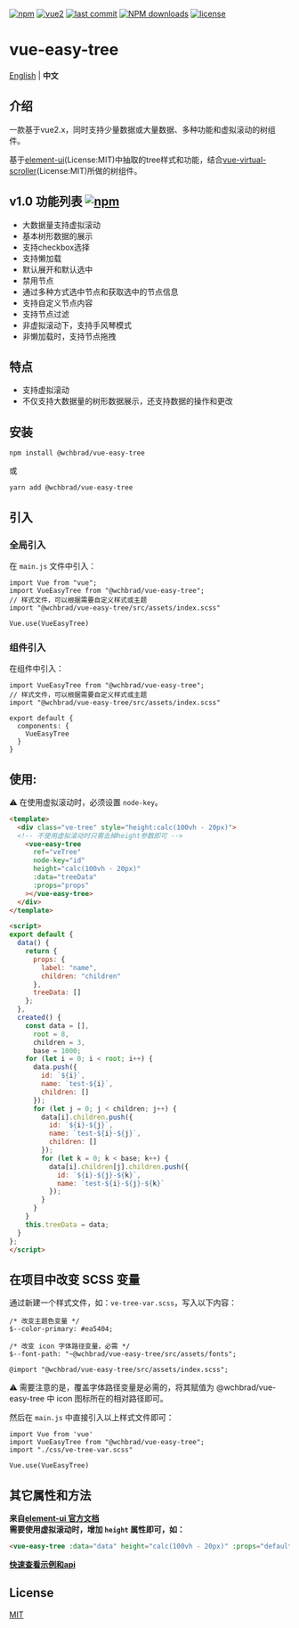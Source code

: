 [![npm](https://img.shields.io/npm/v/@wchbrad/vue-easy-tree.svg)](https://www.npmjs.com/package/@wchbrad/vue-easy-tree)
[![vue2](https://img.shields.io/badge/vue-2.6+-brightgreen.svg)](https://vuejs.org/)
[![last commit](https://img.shields.io/github/last-commit/wchbrad/vue-easy-tree.svg)](https://www.npmjs.com/package/@wchbrad/vue-easy-tree)
[![NPM downloads](https://img.shields.io/npm/dm/@wchbrad/vue-easy-tree.svg?style=flat)](https://npmjs.org/package/@wchbrad/vue-easy-tree)
[![license](https://img.shields.io/npm/l/@wchbrad/vue-easy-tree.svg?maxAge=2592000)](http://www.opensource.org/licenses/mit-license.php)

# vue-easy-tree

[English](./README.md) | **中文**

## 介绍

一款基于vue2.x，同时支持少量数据或大量数据、多种功能和虚拟滚动的树组件。

基于[element-ui](https://element.eleme.cn/#/zh-CN/component/tree)(License:MIT)中抽取的tree样式和功能，结合[vue-virtual-scroller](https://github.com/Akryum/vue-virtual-scroller)(License:MIT)所做的树组件。

## v1.0 功能列表 [![npm](https://img.shields.io/npm/v/@wchbrad/vue-easy-tree.svg)](https://www.npmjs.com/package/@wchbrad/vue-easy-tree)

-   大数据量支持虚拟滚动
-   基本树形数据的展示
-   支持checkbox选择
-   支持懒加载
-   默认展开和默认选中
-   禁用节点
-   通过多种方式选中节点和获取选中的节点信息
-   支持自定义节点内容
-   支持节点过滤
-   非虚拟滚动下，支持手风琴模式
-   非懒加载时，支持节点拖拽

## 特点

-   支持虚拟滚动
-   不仅支持大数据量的树形数据展示，还支持数据的操作和更改

## 安装

```
npm install @wchbrad/vue-easy-tree
```

或

```
yarn add @wchbrad/vue-easy-tree
```

## 引入

### 全局引入

在 `main.js` 文件中引入：

```JS
import Vue from "vue";
import VueEasyTree from "@wchbrad/vue-easy-tree";
// 样式文件，可以根据需要自定义样式或主题
import "@wchbrad/vue-easy-tree/src/assets/index.scss"

Vue.use(VueEasyTree)
```

### 组件引入

在组件中引入：

```JS
import VueEasyTree from "@wchbrad/vue-easy-tree";
// 样式文件，可以根据需要自定义样式或主题
import "@wchbrad/vue-easy-tree/src/assets/index.scss"

export default {
  components: {
    VueEasyTree
  }
}
```

## 使用:

:warning: 在使用虚拟滚动时，必须设置 `node-key`。

```html
<template>
  <div class="ve-tree" style="height:calc(100vh - 20px)">
  <!-- 不使用虚拟滚动时只需去掉height参数即可 -->
    <vue-easy-tree
      ref="veTree"
      node-key="id"
      height="calc(100vh - 20px)"
      :data="treeData"
      :props="props"
    ></vue-easy-tree>
  </div>
</template>

<script>
export default {
  data() {
    return {
      props: {
        label: "name",
        children: "children"
      },
      treeData: []
    };
  },
  created() {
    const data = [],
      root = 8,
      children = 3,
      base = 1000;
    for (let i = 0; i < root; i++) {
      data.push({
        id: `${i}`,
        name: `test-${i}`,
        children: []
      });
      for (let j = 0; j < children; j++) {
        data[i].children.push({
          id: `${i}-${j}`,
          name: `test-${i}-${j}`,
          children: []
        });
        for (let k = 0; k < base; k++) {
          data[i].children[j].children.push({
            id: `${i}-${j}-${k}`,
            name: `test-${i}-${j}-${k}`
          });
        }
      }
    }
    this.treeData = data;
  }
};
</script>

```

## 在项目中改变 SCSS 变量
通过新建一个样式文件，如：`ve-tree-var.scss`，写入以下内容：

```JS
/* 改变主题色变量 */
$--color-primary: #ea5404;

/* 改变 icon 字体路径变量，必需 */
$--font-path: "~@wchbrad/vue-easy-tree/src/assets/fonts";

@import "@wchbrad/vue-easy-tree/src/assets/index.scss";
```
:warning: 需要注意的是，覆盖字体路径变量是必需的，将其赋值为 @wchbrad/vue-easy-tree 中 icon 图标所在的相对路径即可。

然后在 `main.js` 中直接引入以上样式文件即可：
```JS
import Vue from 'vue'
import VueEasyTree from "@wchbrad/vue-easy-tree";
import "./css/ve-tree-var.scss"

Vue.use(VueEasyTree)
```


## 其它属性和方法

**来自[element-ui 官方文档](https://element.eleme.cn/#/zh-CN/component/tree)**<br />
**需要使用虚拟滚动时，增加 `height` 属性即可，如：**
```html
<vue-easy-tree :data="data" height="calc(100vh - 20px)" :props="defaultProps" @node-click="handleNodeClick"></vue-easy-tree>
```

**[快速查看示例和api](./element-ui-tree.zh-CN.md)**


## License

[MIT](http://www.opensource.org/licenses/mit-license.php)
